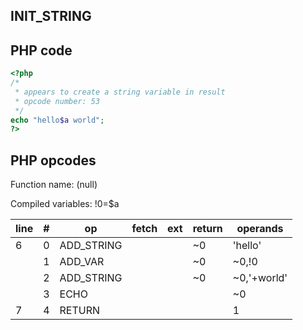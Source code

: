 INIT\_STRING
------------

PHP code
--------

``` php
<?php
/*
 * appears to create a string variable in result
 * opcode number: 53
 */
echo "hello$a world";
?>
```

PHP opcodes
-----------

Function name: (null)

Compiled variables: !0=$a

| line | \#  | op          | fetch | ext | return | operands     |
|------|-----|-------------|-------|-----|--------|--------------|
| 6    | 0   | ADD\_STRING |       |     | \~0    | 'hello'      |
|      | 1   | ADD\_VAR    |       |     | \~0    | \~0,!0       |
|      | 2   | ADD\_STRING |       |     | \~0    | \~0,'+world' |
|      | 3   | ECHO        |       |     |        | \~0          |
| 7    | 4   | RETURN      |       |     |        | 1            |
